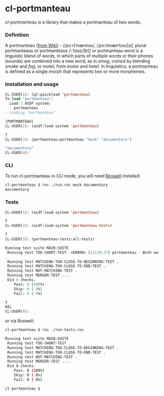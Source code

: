 # cl-portmanteau

*cl-portmanteau* is a library that makes a portmanteau of two words.

### Definition

A portmanteau ([from Wiki](https://en.wikipedia.org/wiki/Portmanteau)) - (/pɔːrtˈmæntoʊ/, /ˌpɔːrtmænˈtoʊ/[a]; plural portmanteaus or portmanteaux /-ˈtoʊz/[b]) or portmanteau word is a linguistic blend of words, in which parts of multiple words or their phones (sounds) are combined into a new word, as in _smog_, coined by blending _smoke_ and _fog_, or _motel_, from _motor_ and _hotel_. In linguistics, a portmanteau is defined as a single morph that represents two or more morphemes.

### Installation and usage
```lisp
CL-USER(1): (ql:quickload 'portmanteau)
To load "portmanteau":
  Load 1 ASDF system:
    portmanteau
; Loading "portmanteau"

(PORTMANTEAU)
CL-USER(2): (asdf:load-system 'portmanteau)

T
CL-USER(3): (portmanteau:portmanteau "mock" "documentary")

"mocumentary"
CL-USER(4):
```

### CLI
To run cl-portmanteau in CLI mode, you will need [Roswell](https://github.com/roswell/roswell) installed:

```bash
cl-portmanteau $ ros ./run.ros mock documentary
mocumentary
```

### Tests
```lisp
CL-USER(1): (asdf:load-system 'portmanteau)

T
CL-USER(2): (asdf:load-system 'portmanteau-tests)

T
CL-USER(3): (portmanteau-tests:all-tests)

Running test suite MAIN-SUITE
 Running test TOO-SHORT-TEST  <ERROR> [13:20:37] portmanteau - Both words must be longer than 3
.
 Running test MATCHING-TOO-CLOSE-TO-BEGINNING-TEST .
 Running test MATCHING-TOO-CLOSE-TO-END-TEST .
 Running test NOT-MATCHING-TEST .
 Running test MERGER-TEST ....
 Did 8 checks.
    Pass: 8 (100%)
    Skip: 0 ( 0%)
    Fail: 0 ( 0%)

T
NIL
CL-USER(4):
```
or via Roswell:

```bash
cl-portmanteau $ ros ./run-tests.ros

Running test suite MAIN-SUITE
 Running test TOO-SHORT-TEST .
 Running test MATCHING-TOO-CLOSE-TO-BEGINNING-TEST .
 Running test MATCHING-TOO-CLOSE-TO-END-TEST .
 Running test NOT-MATCHING-TEST .
 Running test MERGER-TEST ....
 Did 8 checks.
    Pass: 8 (100%)
    Skip: 0 ( 0%)
    Fail: 0 ( 0%)

cl-portmanteau $
```

